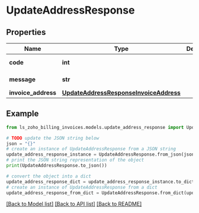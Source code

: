 # UpdateAddressResponse


## Properties

Name | Type | Description | Notes
------------ | ------------- | ------------- | -------------
**code** | **int** |  | [optional] [readonly] 
**message** | **str** |  | [optional] [readonly] 
**invoice_address** | [**UpdateAddressResponseInvoiceAddress**](UpdateAddressResponseInvoiceAddress.md) |  | [optional] 

## Example

```python
from ls_zoho_billing_invoices.models.update_address_response import UpdateAddressResponse

# TODO update the JSON string below
json = "{}"
# create an instance of UpdateAddressResponse from a JSON string
update_address_response_instance = UpdateAddressResponse.from_json(json)
# print the JSON string representation of the object
print(UpdateAddressResponse.to_json())

# convert the object into a dict
update_address_response_dict = update_address_response_instance.to_dict()
# create an instance of UpdateAddressResponse from a dict
update_address_response_from_dict = UpdateAddressResponse.from_dict(update_address_response_dict)
```
[[Back to Model list]](../README.md#documentation-for-models) [[Back to API list]](../README.md#documentation-for-api-endpoints) [[Back to README]](../README.md)


